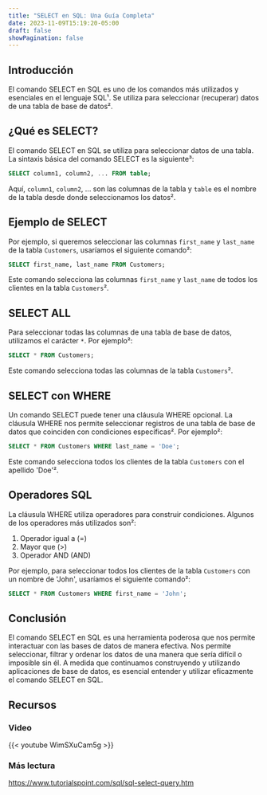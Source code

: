 ```yaml
---
title: "SELECT en SQL: Una Guía Completa"
date: 2023-11-09T15:19:20-05:00
draft: false
showPagination: false
---
```


## Introducción

El comando SELECT en SQL es uno de los comandos más utilizados y esenciales en el lenguaje SQL¹. Se utiliza para seleccionar (recuperar) datos de una tabla de base de datos².

## ¿Qué es SELECT?

El comando SELECT en SQL se utiliza para seleccionar datos de una tabla. La sintaxis básica del comando SELECT es la siguiente³:

```sql
SELECT column1, column2, ... FROM table;
```

Aquí, `column1`, `column2`, ... son las columnas de la tabla y `table` es el nombre de la tabla desde donde seleccionamos los datos².

## Ejemplo de SELECT

Por ejemplo, si queremos seleccionar las columnas `first_name` y `last_name` de la tabla `Customers`, usaríamos el siguiente comando²:

```sql
SELECT first_name, last_name FROM Customers;
```

Este comando selecciona las columnas `first_name` y `last_name` de todos los clientes en la tabla `Customers`².

## SELECT ALL

Para seleccionar todas las columnas de una tabla de base de datos, utilizamos el carácter `*`. Por ejemplo²:

```sql
SELECT * FROM Customers;
```

Este comando selecciona todas las columnas de la tabla `Customers`².

## SELECT con WHERE

Un comando SELECT puede tener una cláusula WHERE opcional. La cláusula WHERE nos permite seleccionar registros de una tabla de base de datos que coinciden con condiciones específicas². Por ejemplo²:

```sql
SELECT * FROM Customers WHERE last_name = 'Doe';
```

Este comando selecciona todos los clientes de la tabla `Customers` con el apellido 'Doe'².

## Operadores SQL

La cláusula WHERE utiliza operadores para construir condiciones. Algunos de los operadores más utilizados son²:

1. Operador igual a (=)
2. Mayor que (>)
3. Operador AND (AND)

Por ejemplo, para seleccionar todos los clientes de la tabla `Customers` con un nombre de 'John', usaríamos el siguiente comando²:

```sql
SELECT * FROM Customers WHERE first_name = 'John';
```

## Conclusión

El comando SELECT en SQL es una herramienta poderosa que nos permite interactuar con las bases de datos de manera efectiva. Nos permite seleccionar, filtrar y ordenar los datos de una manera que sería difícil o imposible sin él. A medida que continuamos construyendo y utilizando aplicaciones de base de datos, es esencial entender y utilizar eficazmente el comando SELECT en SQL.

## Recursos

### Video

{{< youtube WimSXuCam5g >}}

### Más lectura
https://www.tutorialspoint.com/sql/sql-select-query.htm